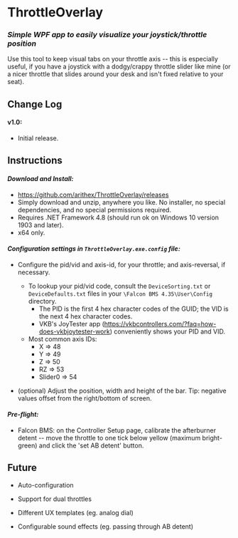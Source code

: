 # ThrottleOverlay #

### *Simple WPF app to easily visualize your joystick/throttle position* ###

Use this tool to keep visual tabs on your throttle axis -- this is especially useful, if you have a joystick with a dodgy/crappy throttle slider like mine (or a nicer throttle that slides around your desk and isn't fixed relative to your seat).

## Change Log ##

#### v1.0:

- Initial release.

## Instructions ##

#### *Download and Install:*

- https://github.com/arithex/ThrottleOverlay/releases 
- Simply download and unzip, anywhere you like.  No installer, no special dependencies, and no special permissions required.
- Requires .NET Framework 4.8 (should run ok on Windows 10 version 1903 and later).
- x64 only.

#### *Configuration settings in `ThrottleOverlay.exe.config` file:*

- Configure the pid/vid and axis-id, for your throttle; and axis-reversal, if necessary.
  - To lookup your pid/vid code, consult the `DeviceSorting.txt` or `DeviceDefaults.txt` files in your `\Falcon BMS 4.35\User\Config` directory.
    - The PID is the first 4 hex character codes of the GUID; the VID is the next 4 hex character codes.
    - VKB's JoyTester app (https://vkbcontrollers.com/?faq=how-does-vkbjoytester-work) conveniently shows your PID and VID.
  - Most common axis IDs:
    - X => 48
    - Y => 49
    - Z => 50
    - RZ => 53
    - Slider0 => 54

- (optional) Adjust the position, width and height of the bar. Tip: negative values offset from the right/bottom of screen.

#### *Pre-flight:*

- Falcon BMS: on the Controller Setup page, calibrate the afterburner detent -- move the throttle to one tick below yellow (maximum bright-green) and click the 'set AB detent' button.

## Future

- Auto-configuration

- Support for dual throttles

- Different UX templates (eg. analog dial)

- Configurable sound effects (eg. passing through AB detent)
